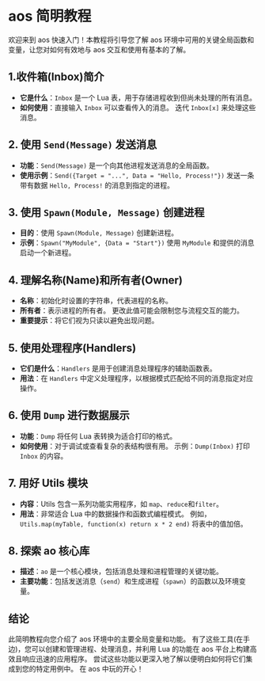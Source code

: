 # aos 简明教程

欢迎来到 aos 快速入门！本教程将引导您了解 aos 环境中可用的关键全局函数和变量，让您对如何有效地与 aos 交互和使用有基本的了解。

## 1.收件箱(Inbox)简介

- **它是什么**：`Inbox` 是一个 Lua 表，用于存储进程收到但尚未处理的所有消息。
- **如何使用**：直接输入 `Inbox` 可以查看传入的消息。 迭代 `Inbox[x]` 来处理这些消息。

## 2. 使用 `Send(Message)` 发送消息

- **功能**：`Send(Message)` 是一个向其他进程发送消息的全局函数。
- **使用示例**：`Send({Target = "...", Data = "Hello, Process!"})` 发送一条带有数据 `Hello, Process!` 的消息到指定的进程。

## 3. 使用 `Spawn(Module, Message)` 创建进程

- **目的**：使用 `Spawn(Module, Message)` 创建新进程。
- **示例**：`Spawn("MyModule", {Data = "Start"})` 使用 `MyModule` 和提供的消息启动一个新进程。

## 4. 理解名称(Name)和所有者(Owner)

- **名称**：初始化时设置的字符串，代表进程的名称。
- **所有者**：表示进程的所有者。 更改此值可能会限制您与流程交互的能力。
- **重要提示**：将它们视为只读以避免出现问题。

## 5. 使用处理程序(Handlers)

- **它们是什么**：`Handlers` 是用于创建消息处理程序的辅助函数表。
- **用法**：在 `Handlers` 中定义处理程序，以根据模式匹配给不同的消息指定对应操作。

## 6. 使用 `Dump` 进行数据展示

- **功能**：`Dump` 将任何 Lua 表转换为适合打印的格式。
- **如何使用**：对于调试或查看复杂的表结构很有用。 示例：`Dump(Inbox)` 打印 `Inbox` 的内容。

## 7. 用好 Utils 模块

- **内容**：Utils 包含一系列功能实用程序，如 `map`、`reduce`和`filter`。
- **用法**：非常适合 Lua 中的数据操作和函数式编程模式。 例如，`Utils.map(myTable, function(x) return x * 2 end)` 将表中的值加倍。

## 8. 探索 ao 核心库

- **描述**：`ao` 是一个核心模块，包括消息处理和进程管理的关键功能。
- **主要功能**：包括发送消息（`send`）和生成进程（`spawn`）的函数以及环境变量。

## 结论

此简明教程向您介绍了 aos 环境中的主要全局变量和功能。 有了这些工具(在手边)，您可以创建和管理进程、处理消息，并利用 Lua 的功能在 aos 平台上构建高效且响应迅速的应用程序。 尝试这些功能以更深入地了解以便明白如何将它们集成到您的特定用例中。 在 aos 中玩的开心！

